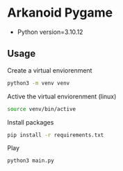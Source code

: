 # Arkanoid Pygame
- Python version=3.10.12

## Usage
Create a virtual enviorenment
```bash
python3 -m venv venv
```

Active the virtual enviorenment (linux)
```bash
source venv/bin/active
```

Install packages
```bash
pip install -r requirements.txt
```

Play
```python
python3 main.py
```
